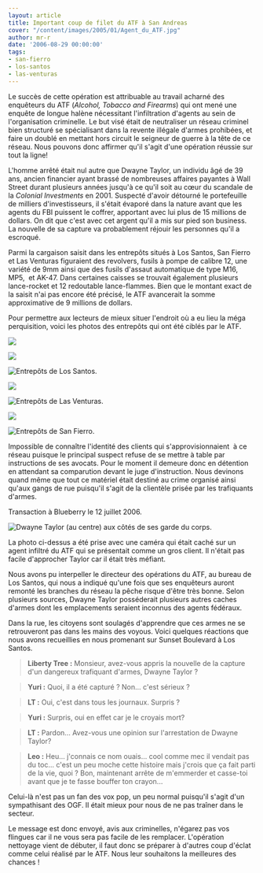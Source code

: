 ```yaml
---
layout: article
title: Important coup de filet du ATF à San Andreas
cover: "/content/images/2005/01/Agent_du_ATF.jpg"
author: mr-r
date: '2006-08-29 00:00:00'
tags:
- san-fierro
- los-santos
- las-venturas
---
```


Le succès de cette opération est attribuable au travail acharné des enquêteurs du ATF (_Alcohol, Tobacco and Firearms_) qui ont mené une enquête de longue halène nécessitant l'infiltration d'agents au sein de l'organisation criminelle. Le but visé était de neutraliser un réseau criminel bien structuré se spécialisant dans la revente illégale d'armes prohibées, et faire un doublé en mettant hors circuit le seigneur de guerre à la tête de ce réseau. Nous pouvons donc affirmer qu'il s'agit d'une opération réussie sur tout la ligne!

L'homme arrêté était nul autre que Dwayne Taylor, un individu âgé de 39 ans, ancien financier ayant brassé de nombreuses affaires payantes à Wall Street durant plusieurs années jusqu'à ce qu'il soit au cœur du scandale de la _Colonial Investments_ en 2001. Suspecté d'avoir détourné le portefeuille de milliers d'investisseurs, il s'était évaporé dans la nature avant que les agents du FBI puissent le coffrer, apportant avec lui plus de 15 millions de dollars. On dit que c'est avec cet argent qu'il a mis sur pied son business. La nouvelle de sa capture va probablement réjouir les personnes qu'il a escroqué.

Parmi la cargaison saisit dans les entrepôts situés à Los Santos, San Fierro et Las Venturas figuraient des revolvers, fusils à pompe de calibre 12, une variété de 9mm ainsi que des fusils d'assaut automatique de type M16, MP5,&nbsp; et AK-47. Dans certaines caisses se trouvait également plusieurs lance-rocket et 12 redoutable lance-flammes. Bien que le montant exact de la saisit n'ai pas encore été précisé, le ATF avancerait la somme approximative de 9 millions de dollars.

Pour permettre aux lecteurs de mieux situer l'endroit où a eu lieu la méga perquisition, voici les photos des entrepôts qui ont été ciblés par le ATF.

![](  /content/images/2005/01/Entrepot_LS.jpg)

![](  /content/images/2005/01/Entrepot_LS__2_.jpg)

![Entrepôts de Los Santos.](  /content/images/2005/01/Entrepot_LS__3_.jpg)

![](  /content/images/2005/01/Entrepot_LV.jpg)

![Entrepôts de Las Venturas.](  /content/images/2005/01/Entrepot_LV__2_.jpg)

![](  /content/images/2005/01/Entrepot_SF.jpg)

![Entrepôts de San Fierro.](  /content/images/2005/01/Entrepot_SF__2_.jpg)

Impossible de connaître l'identité des clients qui s'approvisionnaient&nbsp; à ce réseau puisque le principal suspect refuse de se mettre à table par instructions de ses avocats. Pour le moment il demeure donc en détention en attendant sa comparution devant le juge d'instruction. Nous devinons quand même que tout ce matériel était destiné au crime organisé ainsi qu'aux gangs de rue puisqu'il s'agit de la clientèle prisée par les trafiquants d'armes.

Transaction à Blueberry le 12 juillet 2006.

![Dwayne Taylor (au centre) aux côtés de ses garde du corps.](  /content/images/2005/01/Dwayne_Taylor.jpg)

La photo ci-dessus a été prise avec une caméra qui était caché sur un agent infiltré du ATF qui se présentait comme un gros client. Il n'était pas facile d'approcher Taylor car il était très méfiant.

Nous avons pu interpeller le directeur des opérations du ATF, au bureau de Los Santos, qui nous a indiqué qu'une fois que ses enquêteurs auront remonté les branches du réseau la pêche risque d'être très bonne. Selon plusieurs sources, Dwayne Taylor posséderait plusieurs autres caches d'armes dont les emplacements seraient inconnus des agents fédéraux.

Dans la rue, les citoyens sont soulagés d'apprendre que ces armes ne se retrouveront pas dans les mains des voyous. Voici quelques réactions que nous avons recueillies en nous promenant sur Sunset Boulevard à Los Santos.

> **Liberty Tree :** Monsieur, avez-vous appris la nouvelle de la capture d'un dangereux trafiquant d'armes, Dwayne Taylor ?

> **Yuri :** Quoi, il a été capturé ? Non... c'est sérieux ?

> **LT :** Oui, c'est dans tous les journaux. Surpris ?

> **Yuri :** Surpris, oui en effet car je le croyais mort?

> **LT :** Pardon... Avez-vous une opinion sur l'arrestation de Dwayne Taylor?

> **Leo :** Heu... j'connais ce nom ouais... cool comme mec il vendait pas du toc... c'est un peu moche cette histoire mais j'crois que ça fait parti de la vie, quoi ? Bon, maintenant arrête de m'emmerder et casse-toi avant que je te fasse bouffer ton crayon...

Celui-là n'est pas un fan des vox pop, un peu normal puisqu'il s'agit d'un sympathisant des OGF. Il était mieux pour nous de ne pas traîner dans le secteur.

Le message est donc envoyé, avis aux criminelles, n'égarez pas vos flingues car il ne vous sera pas facile de les remplacer. L'opération nettoyage vient de débuter, il faut donc se préparer à d'autres coup d'éclat comme celui réalisé par le ATF. Nous leur souhaitons la meilleures des chances !

<!--kg-card-end: markdown-->
